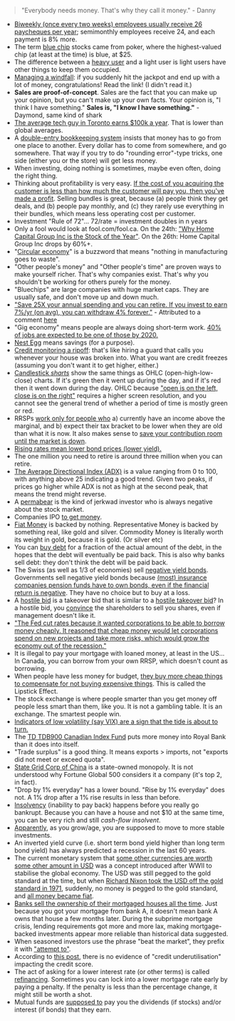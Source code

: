 > "Everybody needs money. That's why they call it money." - Danny

- [Biweekly (once every two weeks) employees usually receive 26 paycheques per year](https://smallbusiness.chron.com/difference-between-biweekly-semimonthly-payroll-23886.html); semimonthly employees receive 24, and each payment is 8% more.
- The term [blue chip](https://en.wikipedia.org/wiki/Blue_chip_%28stock_market%29) stocks came from poker, where the highest-valued chip (at least at the time) is blue, at \$25.
- The difference between a [heavy user](http://www.businessdictionary.com/definition/heavy-users.html) and a light user is light users have other things to keep them occupied.
- [Managing a windfall](https://www.bogleheads.org/wiki/Managing_a_windfall): if you suddenly hit the jackpot and end up with a lot of money, congratulations! Read the link! (I didn't read it.)
- **Sales are proof-of-concept**. Sales are the fact that you can make up your opinion, but you can't make up your own facts. Your opinion is, "I think I have something." **Sales is, "I know I have something."** - Daymond, same kind of shark
- [The average tech guy in Toronto earns \$100k a year](https://www.theglobeandmail.com/business/careers/article-tech-salary-growth-in-toronto-outpaces-most-global-hubs/). That is lower than global averages.
- A [double-entry bookkeeping system](https://en.wikipedia.org/wiki/Double-entry_bookkeeping_system) insists that money has to go from one place to another. Every dollar has to come from somewhere, and go somewhere. That way if you try to do "rounding error"-type tricks, one side (either you or the store) will get less money.
- When investing, doing nothing is sometimes, maybe even often, doing the right thing.
- Thinking about profitability is very easy. [If the cost of you acquiring the customer is less than how much the customer will pay you, then you've made a profit](https://www.youtube.com/watch?v=7bFFgrLSEXA). Selling bundles is great, because (a) people think they get deals, and (b) people pay monthly, and (c) they rarely use everything in their bundles, which means less operating cost per customer.
- Investment "Rule of 72"... 72/rate = investment doubles in n years
- Only a fool would look at fool.com/fool.ca. On the 24th: ["Why Home Capital Group Inc is the Stock of the Year"](http://www.fool.ca/2017/04/24/why-home-capital-group-inc-is-the-stock-of-the-year/). On the 26th: Home Capital Group Inc drops by 60%+.
- "[Circular economy](https://en.wikipedia.org/wiki/Circular_economy)" is a buzzword that means "nothing in manufacturing goes to waste".
- "Other people's money" and "Other people's time" are proven ways to make yourself richer. That's why companies exist. That's why you shouldn't be working for others purely for the money.
- "Bluechips" are large companies with huge market caps. They are usually safe, and don't move up and down much.
- ["Save 25X your annual spending and you can retire. If you invest to earn 7%/yr (on avg), you can withdraw 4% forever."](http://www.mrmoneymustache.com/2012/01/13/the-shockingly-simple-math-behind-early-retirement/) - Attributed to a comment [here](https://news.ycombinator.com/item?id=18128477)
- "Gig economy" means people are always doing short-term work. [40% of jobs are expected to be one of those by 2020.](https://whatis.techtarget.com/definition/gig-economy)
- [Nest Egg](http://www.investopedia.com/terms/n/nestegg.asp) means savings (for a purpose).
- [Credit monitoring a ripoff](https://www.youtube.com/watch?v=3DKnHgsyeS8): that's like hiring a guard that calls you whenever your house was broken into. What you want are credit freezes (assuming you don't want it to get higher, either.)
- [Candlestick _sharts_](https://en.wikipedia.org/wiki/Candlestick_chart) show the same things as OHLC (open-high-low-close) charts. If it's green then it went up during the day, and if it's red then it went down during the day. OHLC because ["open is on the left, close is on the right"](https://static.incrediblecharts.com/images/png_images/bar.png) requires a higher screen resolution, and you cannot see the general trend of whether a period of time is mostly green or red.
- RRSPs [work only for people who](https://retirehappy.ca/when-should-you-not-buy-an-rrsp/) a) currently have an income above the marginal, and b) expect their tax bracket to be lower when they are old than what it is now. It also makes sense to [save your contribution room until the market is down](http://www.moneysense.ca/save/retirement/surprising-truths-about-your-rrsp/).
- [Rising rates mean lower bond prices (lower yield).](http://www.cnbc.com/2017/03/15/what-to-do-with-your-bond-portfolio-as-fed-rates-rise.html)
- The one million you need to retire is around three million when you can retire.
- [The Average Directional Index (ADX)](http://www.investopedia.com/articles/trading/07/adx-trend-indicator.asp) is a value ranging from 0 to 100, with anything above 25 indicating a good trend. Given two peaks, if prices go higher while ADX is not as high at the second peak, that means the trend might reverse.
- A [permabear](http://www.davemanuel.com/investor-dictionary/permabear/) is the kind of jerkwad investor who is always negative about the stock market.
- Companies IPO [to get money](https://ca.finance.yahoo.com/news/why-do-companies-go-public-an-ipo-explainer-180911043.html).
- [Fiat Money](https://en.wikipedia.org/wiki/Fiat_money) is backed by nothing. Representative Money is backed by something real, like gold and silver. Commodity Money is literally worth its weight in gold, because it is gold. (Or silver etc)
- You can [buy debt](https://www.youtube.com/watch?v=hxUAntt1z2c) for a fraction of the actual amount of the debt, in the hopes that the debt will eventually be paid back. This is also why banks sell debt: they don't think the debt will be paid back.
- The Swiss (as well as 1/3 of economies) sell [negative yield bonds](https://www.ft.com/content/2ae4237a-2d3e-33dd-b9e0-120c4a93a29c). Governments sell negative yield bonds because [(most) insurance companies pension funds have to own bonds, even if the financial return is negative](https://www.investopedia.com/terms/n/negative-bond-yield.asp). They have no choice but to buy at a loss.
- A [hostile bid](https://www.investopedia.com/terms/h/hostile-bid.asp) is a takeover bid that is similar to a [hostile takeover bid](https://www.investopedia.com/terms/h/hostile-takeover-bid.asp)? In a hostile bid, you [convince](https://www.investopedia.com/terms/t/tenderoffer.asp) the shareholders to sell you shares, even if management doesn't like it.
- ["The Fed cut rates because it wanted corporations to be able to borrow money cheaply. It reasoned that cheap money would let corporations spend on new projects and take more risks, which would grow the economy out of the recession."](https://moneymorning.com/2017/02/17/warning-signs-a-stock-market-crash-is-coming/)
- It is illegal to pay your mortgage with loaned money, at least in the US... In Canada, you can borrow from your own RRSP, which doesn't count as borrowing.
- When people have less money for budget, [they buy more cheap things to compensate for not buying expensive things](https://www.theguardian.com/business/2017/jul/15/the-lipstick-effect-britons-treat-themselves-as-budgets-tighten). This is called the Lipstick Effect.
- The stock exchange is where people smarter than you get money off people less smart than them, like you. It is not a gambling table. It is an exchange. The smartest people win.
- [Indicators of low volatility (say VIX) are a sign that the tide is about to turn.](https://www.cnbc.com/2018/02/01/some-investors-are-worried-low-volatility-might-be-the-start-of-a-market-crash-heres-why.html)
- The [TD TDB900 Canadian Index Fund](https://www.tdassetmanagement.com/fundDetails.form?fundId=3261&lang=en) puts more money into Royal Bank than it does into itself.
- "Trade surplus" is a good thing. It means exports > imports, not "exports did not meet or exceed quota".
- [State Grid Corp of China](https://en.wikipedia.org/wiki/State_Grid_Corporation_of_China) is a state-owned monopoly. It is not understood why Fortune Global 500 considers it a company (it's top 2, in fact).
- "Drop by 1% everyday" has a lower bound. "Rise by 1% everyday" does not. A 1% drop after a 1% rise results in less than before.
- [Insolvency](https://en.wikipedia.org/wiki/Insolvency) (inability to pay back) happens before you really go bankrupt. Because you can have a house and not \$10 at the same time, you can be very rich and still _cash-flow insolvent_.
- [Apparently](https://www.reddit.com/r/AskReddit/comments/3y6hbd/what_is_totally_worth_its_risk/cyb3z33), as you grow/age, you are supposed to move to more stable investments.
- An inverted yield curve (i.e. short term bond yield higher than long term bond yield) has always predicted a recession in the last 60 years.
- The current monetary system that [some other currencies are worth some other amount in USD](https://www.youtube.com/watch?v=GNo7MDN5-0g) was a concept introduced after WWII to stabilise the global economy. The USD was still pegged to the gold standard at the time, but when [Richard Nixon took the USD off the gold standard in 1971](https://en.wikipedia.org/wiki/Nixon_shock), suddenly, no money is pegged to the gold standard, and [all money became fiat](https://en.wikipedia.org/wiki/Fiat_money#20th_century).
- [Banks sell the ownership of their mortgaged houses all the time](https://www.youtube.com/watch?v=GPOv72Awo68). Just because you got your mortgage from bank A, it doesn't mean bank A owns that house a few months later. During the subprime mortgage crisis, lending requirements got more and more lax, making mortgage-backed investments appear more reliable than historical data suggested.
- When seasoned investors use the phrase "beat the market", they prefix it with ["attempt to"](http://stockcharts.com/school/doku.php?id=chart_school:overview:why_analyze_securities).
- According to [this post](https://www.creditkarma.com/article/how-much-of-your-credit-should-you-use), there is no evidence of "credit underutilisation" impacting the credit score.
- The act of asking for a lower interest rate (or other terms) is called [refinancing](https://en.wikipedia.org/wiki/Refinancing). Sometimes you can lock into a lower mortgage rate early by paying a penalty. If the penalty is less than the percentage change, it might still be worth a shot.
- Mutual funds are [supposed to](https://www.investopedia.com/ask/answers/102715/do-mutual-funds-pay-dividends-or-interest.asp) pay you the dividends (if stocks) and/or interest (if bonds) that they earn.